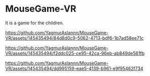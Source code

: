 # MouseGame-VR
It is a game for the children.

https://github.com/YagmurAslannn/MouseGame-VR/assets/145435494/84d8d0c9-5062-4713-bdf6-1b7ad58ee71c

https://github.com/YagmurAslannn/MouseGame-VR/assets/145435494/f2ddc025-ce95-42ca-96eb-ab849de561fb

https://github.com/YagmurAslannn/MouseGame-VR/assets/145435494/dd995159-eae5-4139-b961-e9f95462f734
